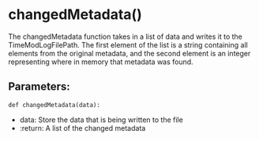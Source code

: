 # changedMetadata()
The changedMetadata function takes in a list of data and writes it to the TimeModLogFilePath.
    The first element of the list is a string containing all elements from the original metadata,
    and the second element is an integer representing where in memory that metadata was found.
## Parameters:
    def changedMetadata(data):
- data: Store the data that is being written to the file
- :return: A list of the changed metadata